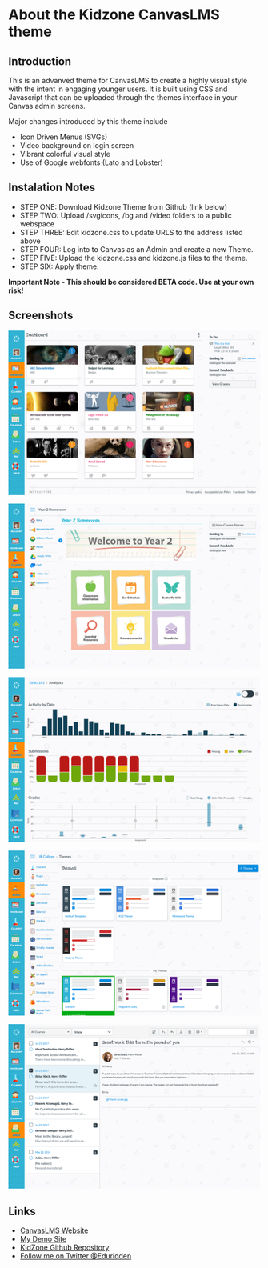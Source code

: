# About the Kidzone CanvasLMS theme

## Introduction
This is an advanved theme for CanvasLMS to create a highly visual style with the intent in engaging younger users. It is built using CSS and Javascript that can be uploaded through the themes interface in your Canvas admin screens.

Major changes introduced by this theme include
- Icon Driven Menus (SVGs)
- Video background on login screen
- Vibrant colorful visual style
- Use of Google webfonts (Lato and Lobster)

## Instalation Notes
- STEP ONE: Download Kidzone Theme from Github (link below)
- STEP TWO: Upload /svgicons, /bg and /video folders to a public webspace
- STEP THREE: Edit kidzone.css to update URLS to the address listed above
- STEP FOUR: Log into to Canvas as an Admin and create a new Theme.
- STEP FIVE: Upload the kidzone.css and kidzone.js files to the theme.
- STEP SIX: Apply theme.

**Important Note - This should be considered BETA code. Use at your own risk!**

## Screenshots
[![Dashboard](/Screenshots/dashboard.png?raw=true)](Dashboard)

[![Course](/Screenshots/Year2_Homeroom.png?raw=true)](Course)

[![Analytics](/Screenshots/analytics.png?raw=true)](Analytics)

[![Administration](/Screenshots/admin.png?raw=true)](Admin)

[![Inbox](/Screenshots/inbox.png?raw=true)](Inbox)

## Links
- [CanvasLMS Website](https://www.canvaslms.com/)
- [My Demo Site](https://julian.instructure.com/)
- [KidZone Github Repository](https://github.com/eduridden/canvaslms-theme-kidzone/)
- [Follow me on Twitter @Eduridden](https://twitter.com/EduRidden)